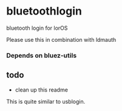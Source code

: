 # bluetoothlogin
bluetooth login for lorOS

Please use this in combination with ldmauth

### Depends on bluez-utils
## todo

- clean up this readme

This is quite similar to usblogin.
